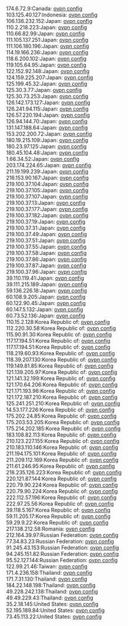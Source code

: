 174.6.72.9:Canada: [ovpn config](vpn/174_6_72_9.ovpn)  
103.125.40.127:Indonesia: [ovpn config](vpn/103_125_40_127.ovpn)  
106.136.232.152:Japan: [ovpn config](vpn/106_136_232_152.ovpn)  
110.2.218.223:Japan: [ovpn config](vpn/110_2_218_223.ovpn)  
110.66.82.99:Japan: [ovpn config](vpn/110_66_82_99.ovpn)  
111.105.137.251:Japan: [ovpn config](vpn/111_105_137_251.ovpn)  
111.106.180.196:Japan: [ovpn config](vpn/111_106_180_196.ovpn)  
114.19.166.236:Japan: [ovpn config](vpn/114_19_166_236.ovpn)  
118.6.200.102:Japan: [ovpn config](vpn/118_6_200_102.ovpn)  
119.105.64.95:Japan: [ovpn config](vpn/119_105_64_95.ovpn)  
122.152.92.148:Japan: [ovpn config](vpn/122_152_92_148.ovpn)  
124.159.225.207:Japan: [ovpn config](vpn/124_159_225_207.ovpn)  
125.199.45.32:Japan: [ovpn config](vpn/125_199_45_32.ovpn)  
125.30.3.77:Japan: [ovpn config](vpn/125_30_3_77.ovpn)  
125.30.73.253:Japan: [ovpn config](vpn/125_30_73_253.ovpn)  
126.142.173.127:Japan: [ovpn config](vpn/126_142_173_127.ovpn)  
126.241.94.115:Japan: [ovpn config](vpn/126_241_94_115.ovpn)  
126.57.220.194:Japan: [ovpn config](vpn/126_57_220_194.ovpn)  
126.94.144.70:Japan: [ovpn config](vpn/126_94_144_70.ovpn)  
131.147.188.64:Japan: [ovpn config](vpn/131_147_188_64.ovpn)  
153.202.200.72:Japan: [ovpn config](vpn/153_202_200_72.ovpn)  
180.19.215.109:Japan: [ovpn config](vpn/180_19_215_109.ovpn)  
180.23.97.125:Japan: [ovpn config](vpn/180_23_97_125.ovpn)  
180.45.104.48:Japan: [ovpn config](vpn/180_45_104_48.ovpn)  
1.66.34.52:Japan: [ovpn config](vpn/1_66_34_52.ovpn)  
203.174.224.65:Japan: [ovpn config](vpn/203_174_224_65.ovpn)  
211.19.199.239:Japan: [ovpn config](vpn/211_19_199_239.ovpn)  
216.153.90.167:Japan: [ovpn config](vpn/216_153_90_167.ovpn)  
219.100.37.104:Japan: [ovpn config](vpn/219_100_37_104.ovpn)  
219.100.37.105:Japan: [ovpn config](vpn/219_100_37_105.ovpn)  
219.100.37.107:Japan: [ovpn config](vpn/219_100_37_107.ovpn)  
219.100.37.13:Japan: [ovpn config](vpn/219_100_37_13.ovpn)  
219.100.37.177:Japan: [ovpn config](vpn/219_100_37_177.ovpn)  
219.100.37.182:Japan: [ovpn config](vpn/219_100_37_182.ovpn)  
219.100.37.19:Japan: [ovpn config](vpn/219_100_37_19.ovpn)  
219.100.37.31:Japan: [ovpn config](vpn/219_100_37_31.ovpn)  
219.100.37.49:Japan: [ovpn config](vpn/219_100_37_49.ovpn)  
219.100.37.51:Japan: [ovpn config](vpn/219_100_37_51.ovpn)  
219.100.37.55:Japan: [ovpn config](vpn/219_100_37_55.ovpn)  
219.100.37.58:Japan: [ovpn config](vpn/219_100_37_58.ovpn)  
219.100.37.86:Japan: [ovpn config](vpn/219_100_37_86.ovpn)  
219.100.37.87:Japan: [ovpn config](vpn/219_100_37_87.ovpn)  
219.100.37.96:Japan: [ovpn config](vpn/219_100_37_96.ovpn)  
39.110.119.41:Japan: [ovpn config](vpn/39_110_119_41.ovpn)  
39.111.215.189:Japan: [ovpn config](vpn/39_111_215_189.ovpn)  
59.136.226.18:Japan: [ovpn config](vpn/59_136_226_18.ovpn)  
60.108.9.205:Japan: [ovpn config](vpn/60_108_9_205.ovpn)  
60.122.90.45:Japan: [ovpn config](vpn/60_122_90_45.ovpn)  
60.147.5.132:Japan: [ovpn config](vpn/60_147_5_132.ovpn)  
60.73.52.136:Japan: [ovpn config](vpn/60_73_52_136.ovpn)  
110.15.2.128:Korea Republic of: [ovpn config](vpn/110_15_2_128.ovpn)  
112.220.30.58:Korea Republic of: [ovpn config](vpn/112_220_30_58.ovpn)  
115.90.91.30:Korea Republic of: [ovpn config](vpn/115_90_91_30.ovpn)  
117.17.194.51:Korea Republic of: [ovpn config](vpn/117_17_194_51.ovpn)  
117.17.194.51:Korea Republic of: [ovpn config](vpn/117_17_194_51.ovpn)  
118.219.60.93:Korea Republic of: [ovpn config](vpn/118_219_60_93.ovpn)  
118.39.207.130:Korea Republic of: [ovpn config](vpn/118_39_207_130.ovpn)  
119.149.81.85:Korea Republic of: [ovpn config](vpn/119_149_81_85.ovpn)  
121.139.205.97:Korea Republic of: [ovpn config](vpn/121_139_205_97.ovpn)  
121.141.32.199:Korea Republic of: [ovpn config](vpn/121_141_32_199.ovpn)  
121.170.64.206:Korea Republic of: [ovpn config](vpn/121_170_64_206.ovpn)  
121.171.193.96:Korea Republic of: [ovpn config](vpn/121_171_193_96.ovpn)  
121.172.187.210:Korea Republic of: [ovpn config](vpn/121_172_187_210.ovpn)  
125.241.251.210:Korea Republic of: [ovpn config](vpn/125_241_251_210.ovpn)  
14.53.177.226:Korea Republic of: [ovpn config](vpn/14_53_177_226.ovpn)  
175.202.24.85:Korea Republic of: [ovpn config](vpn/175_202_24_85.ovpn)  
175.203.53.205:Korea Republic of: [ovpn config](vpn/175_203_53_205.ovpn)  
175.214.202.185:Korea Republic of: [ovpn config](vpn/175_214_202_185.ovpn)  
183.108.82.113:Korea Republic of: [ovpn config](vpn/183_108_82_113.ovpn)  
210.123.227.155:Korea Republic of: [ovpn config](vpn/210_123_227_155.ovpn)  
210.183.110.146:Korea Republic of: [ovpn config](vpn/210_183_110_146.ovpn)  
211.194.175.101:Korea Republic of: [ovpn config](vpn/211_194_175_101.ovpn)  
211.209.112.169:Korea Republic of: [ovpn config](vpn/211_209_112_169.ovpn)  
211.61.246.95:Korea Republic of: [ovpn config](vpn/211_61_246_95.ovpn)  
218.235.126.223:Korea Republic of: [ovpn config](vpn/218_235_126_223.ovpn)  
220.121.87.144:Korea Republic of: [ovpn config](vpn/220_121_87_144.ovpn)  
220.79.90.224:Korea Republic of: [ovpn config](vpn/220_79_90_224.ovpn)  
220.79.90.224:Korea Republic of: [ovpn config](vpn/220_79_90_224.ovpn)  
222.112.57.196:Korea Republic of: [ovpn config](vpn/222_112_57_196.ovpn)  
222.97.25.56:Korea Republic of: [ovpn config](vpn/222_97_25_56.ovpn)  
39.118.5.167:Korea Republic of: [ovpn config](vpn/39_118_5_167.ovpn)  
59.11.205.17:Korea Republic of: [ovpn config](vpn/59_11_205_17.ovpn)  
59.29.9.22:Korea Republic of: [ovpn config](vpn/59_29_9_22.ovpn)  
217.138.212.58:Romania: [ovpn config](vpn/217_138_212_58.ovpn)  
212.164.39.97:Russian Federation: [ovpn config](vpn/212_164_39_97.ovpn)  
77.34.83.23:Russian Federation: [ovpn config](vpn/77_34_83_23.ovpn)  
91.245.43.153:Russian Federation: [ovpn config](vpn/91_245_43_153.ovpn)  
94.245.151.82:Russian Federation: [ovpn config](vpn/94_245_151_82.ovpn)  
95.52.127.144:Russian Federation: [ovpn config](vpn/95_52_127_144.ovpn)  
122.99.21.46:Taiwan: [ovpn config](vpn/122_99_21_46.ovpn)  
171.4.236.158:Thailand: [ovpn config](vpn/171_4_236_158.ovpn)  
171.7.31.130:Thailand: [ovpn config](vpn/171_7_31_130.ovpn)  
184.22.148.198:Thailand: [ovpn config](vpn/184_22_148_198.ovpn)  
49.228.242.138:Thailand: [ovpn config](vpn/49_228_242_138.ovpn)  
49.49.229.43:Thailand: [ovpn config](vpn/49_49_229_43.ovpn)  
35.2.18.145:United States: [ovpn config](vpn/35_2_18_145.ovpn)  
52.195.189.84:United States: [ovpn config](vpn/52_195_189_84.ovpn)  
73.45.113.22:United States: [ovpn config](vpn/73_45_113_22.ovpn)  
